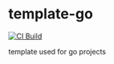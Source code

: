 # template-go

[![CI Build](https://github.com/scadable/template-go/actions/workflows/ci-build.yaml/badge.svg)](https://github.com/scadable/template-go/actions/workflows/ci-build.yaml)

template used for go projects 

